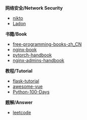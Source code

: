 **网络安全/Network Security**

- [nikto](https://github.com/sullo/nikto)
- [Ladon](https://github.com/k8gege/Ladon)


**书籍/Book**

- [free-programming-books-zh_CN](https://github.com/justjavac/free-programming-books-zh_CN)
- [nginx-book](https://github.com/taobao/nginx-book)
- [pytorch-handbook](https://github.com/zergtant/pytorch-handbook)
- [nginx-admins-handbook](https://github.com/trimstray/nginx-admins-handbook)


**教程/Tutorial**

- [flask-tutorial](https://github.com/greyli/flask-tutorial)
- [awesome-vue](https://github.com/vuejs/awesome-vue)
- [Python-100-Days](https://github.com/jackfrued/Python-100-Days)


**题解/Answer**

- [leetcode](https://github.com/azl397985856/leetcode)